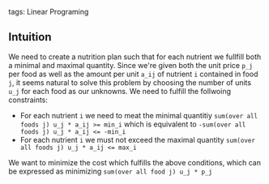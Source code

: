 tags: Linear Programing

## Intuition
We need to create a nutrition plan such that for each nutrient we fullfill both a minimal and maximal quantity. Since we're given both the unit price `p_j` per food as well as the amount per unit `a_ij` of nutrient `i` contained in food `j`, it seems natural to solve this problem by choosing the number of units `u_j` for each food as our unknowns. We need to fulfill the follwoing constraints:
- For each nutrient `i` we need to meat the minimal quantitiy
    `sum(over all foods j) u_j * a_ij >= min_i` which is equivalent to
    `-sum(over all foods j) u_j * a_ij <= -min_i`
- For each nutrient `i` we must not exceed the maximal quantity
    `sum(over all foods j) u_j * a_ij <= max_i`

We want to minimize the cost which fulfills the above conditions, which can be expressed as minimizing
    `sum(over all food j) u_j * p_j`